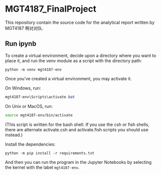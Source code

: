 # MGT4187_FinalProject

This repository contain the source code for the analytical report written by MGT4187 啊对对队.

## Run ipynb

To create a virtual environment, decide upon a directory where you want to place it, and run the venv module as a script with the directory path:

```shell
python -m venv mgt4187-env
```

Once you’ve created a virtual environment, you may activate it.

On Windows, run:

```powershell
mgt4187-env\Scripts\activate.bat
```

On Unix or MacOS, run:

```bash
source mgt4187-env/bin/activate
```

(This script is written for the bash shell. If you use the csh or fish shells, there are alternate activate.csh and activate.fish scripts you should use instead.)

Install the dependencies:

```
python -m pip install -r requirements.txt
```

And then you can run the program in the Jupyter Notebooks by selecting the kernel with the label `mgt4187-env`.
